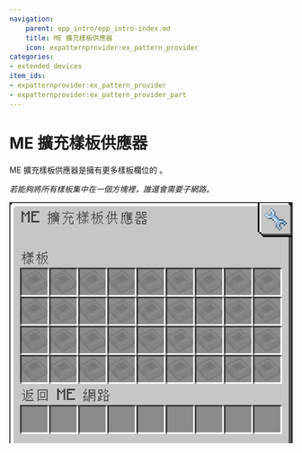 ```yaml
---
navigation:
    parent: epp_intro/epp_intro-index.md
    title: ME 擴充樣板供應器
    icon: expatternprovider:ex_pattern_provider
categories:
- extended devices
item_ids:
- expatternprovider:ex_pattern_provider
- expatternprovider:ex_pattern_provider_part
---
```


# ME 擴充樣板供應器

<Row gap="20">
<BlockImage id="expatternprovider:ex_pattern_provider" scale="8"></BlockImage>
<BlockImage id="expatternprovider:ex_pattern_provider" p:push_direction="up" scale="8"></BlockImage>
<GameScene zoom="8" background="transparent">
  <ImportStructure src="../structure/cable_ex_pattern_provider.snbt"></ImportStructure>
</GameScene>
</Row>

ME 擴充樣板供應器是擁有更多樣板欄位的 <ItemLink id="ae2:pattern_provider" />。

*若能夠將所有樣板集中在一個方塊裡，誰還會需要子網路。*

![EPPGui](../pic/epp_gui.png)
